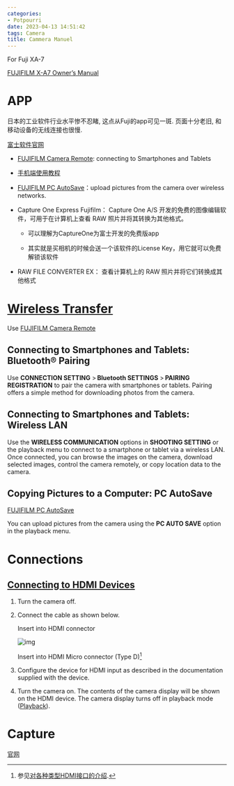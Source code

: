 ```yaml
---
categories:
- Potpourri
date: 2023-04-13 14:51:42
tags: Camera
title: Cammera Manuel
---
```


For Fuji XA-7

[FUJIFILM X-A7 Owner’s Manual](https://fujifilm-dsc.com/en/manual/x-a7/)

<!--more-->

# APP

日本的工业软件行业水平惨不忍睹, 这点从Fuji的app可见一斑. 页面十分老旧, 和移动设备的无线连接也很慢.

[富士软件官网](https://fujifilm-dsc.com/zhs/manual/x-a7/technical_notes/software/index.html)

*  [FUJIFILM Camera Remote](http://app.fujifilm-dsc.com/en/camera_remote/): connecting to Smartphones and Tablets
  * [手机端使用教程](https://post.smzdm.com/p/a07nwd38/)

* [FUJIFILM PC AutoSave](http://app.fujifilm-dsc.com/en/pc_autosave/)：upload pictures from the camera over wireless networks.

* Capture One Express Fujifilm：  Capture One A/S 开发的免费的图像编辑软件，可用于在计算机上查看 RAW 照片并将其转换为其他格式。 

  * 可以理解为CaptureOne为富士开发的免费版app

  * 其实就是买相机的时候会送一个该软件的License Key，用它就可以免费解锁该软件

* RAW FILE CONVERTER EX： 查看计算机上的 RAW 照片并将它们转换成其他格式

# [Wireless Transfer](https://fujifilm-dsc.com/en/manual/x-h1/connections/wireless/index.html)

Use [FUJIFILM Camera Remote](http://app.fujifilm-dsc.com/en/camera_remote/)

## Connecting to Smartphones and Tablets: Bluetooth® Pairing

Use **CONNECTION SETTING** > **Bluetooth SETTINGS** > **PAIRING REGISTRATION** to pair the camera with smartphones or tablets. Pairing offers a simple method for downloading photos from the camera.

## Connecting to Smartphones and Tablets: Wireless LAN

Use the **WIRELESS COMMUNICATION** options in **SHOOTING SETTING** or the playback menu to connect to a smartphone or tablet via a wireless LAN. Once connected, you can browse the images on the camera, download selected images, control the camera remotely, or copy location data to the camera.

## Copying Pictures to a Computer: PC AutoSave

[FUJIFILM PC AutoSave](http://app.fujifilm-dsc.com/en/pc_autosave/)

You can upload pictures from the camera using the **PC AUTO SAVE** option in the playback menu.

# Connections

## [Connecting to HDMI Devices](https://fujifilm-dsc.com/en/manual/x-s10/connections/hdmi_output/)

1. Turn the camera off.

2. Connect the cable as shown below.

   Insert into HDMI connector

   ![img](https://fujifilm-dsc.com/en/manual/x-s10/images/ill_bd_connect_hdmi_x-s10.png)

   Insert into HDMI Micro connector (Type D)[^1]

3. Configure the device for HDMI input as described in the documentation supplied with the device.

4. Turn the camera on. The contents of the camera display will be shown on the HDMI device. The camera display turns off in playback mode ([Playback](https://fujifilm-dsc.com/en/manual/x-s10/connections/hdmi_output/#playback)).

# Capture

[官网](https://www.captureone.com/en/account)



[^1]: 参见[对各种类型HDMI接口的介绍](https://lyk-love.cn/2023/04/13/Common-HDMI-Products/).